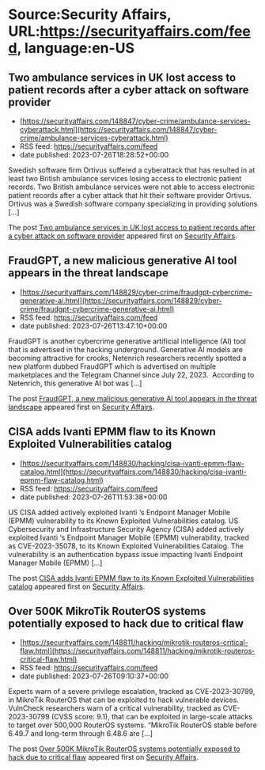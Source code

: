 # Source:Security Affairs, URL:https://securityaffairs.com/feed, language:en-US

## Two ambulance services in UK lost access to patient records after a cyber attack on software provider
 - [https://securityaffairs.com/148847/cyber-crime/ambulance-services-cyberattack.html](https://securityaffairs.com/148847/cyber-crime/ambulance-services-cyberattack.html)
 - RSS feed: https://securityaffairs.com/feed
 - date published: 2023-07-26T18:28:52+00:00

<p>Swedish software firm Ortivus suffered a cyberattack that has resulted in at least two British ambulance services losing access to electronic patient records. Two British ambulance services were not able to access electronic patient records after a cyber attack that hit their software provider Ortivus. Ortivus was a Swedish software company specializing in providing solutions [&#8230;]</p>
<p>The post <a href="https://securityaffairs.com/148847/cyber-crime/ambulance-services-cyberattack.html" rel="nofollow">Two ambulance services in UK lost access to patient records after a cyber attack on software provider</a> appeared first on <a href="https://securityaffairs.com" rel="nofollow">Security Affairs</a>.</p>

## FraudGPT, a new malicious generative AI tool appears in the threat landscape
 - [https://securityaffairs.com/148829/cyber-crime/fraudgpt-cybercrime-generative-ai.html](https://securityaffairs.com/148829/cyber-crime/fraudgpt-cybercrime-generative-ai.html)
 - RSS feed: https://securityaffairs.com/feed
 - date published: 2023-07-26T13:47:10+00:00

<p>FraudGPT is another cybercrime generative artificial intelligence (AI) tool that is advertised in the hacking underground. Generative AI models are becoming attractive for crooks, Netenrich researchers recently spotted a new platform dubbed FraudGPT which is advertised on multiple marketplaces and the Telegram Channel since July 22, 2023.&#160; According to Netenrich, this generative AI bot was [&#8230;]</p>
<p>The post <a href="https://securityaffairs.com/148829/cyber-crime/fraudgpt-cybercrime-generative-ai.html" rel="nofollow">FraudGPT, a new malicious generative AI tool appears in the threat landscape</a> appeared first on <a href="https://securityaffairs.com" rel="nofollow">Security Affairs</a>.</p>

## CISA adds Ivanti EPMM flaw to its Known Exploited Vulnerabilities catalog
 - [https://securityaffairs.com/148830/hacking/cisa-ivanti-epmm-flaw-catalog.html](https://securityaffairs.com/148830/hacking/cisa-ivanti-epmm-flaw-catalog.html)
 - RSS feed: https://securityaffairs.com/feed
 - date published: 2023-07-26T11:53:38+00:00

<p>US CISA added actively exploited Ivanti &#8216;s Endpoint Manager Mobile (EPMM) vulnerability to its Known Exploited Vulnerabilities catalog. US Cybersecurity and Infrastructure Security Agency (CISA) added actively exploited Ivanti &#8216;s Endpoint Manager Mobile (EPMM) vulnerability, tracked as CVE-2023-35078, to its Known Exploited Vulnerabilities Catalog. The vulnerability is an authentication bypass issue impacting Ivanti Endpoint Manager Mobile (EPMM) [&#8230;]</p>
<p>The post <a href="https://securityaffairs.com/148830/hacking/cisa-ivanti-epmm-flaw-catalog.html" rel="nofollow">CISA adds Ivanti EPMM flaw to its Known Exploited Vulnerabilities catalog</a> appeared first on <a href="https://securityaffairs.com" rel="nofollow">Security Affairs</a>.</p>

## Over 500K MikroTik RouterOS systems potentially exposed to hack due to critical flaw
 - [https://securityaffairs.com/148811/hacking/mikrotik-routeros-critical-flaw.html](https://securityaffairs.com/148811/hacking/mikrotik-routeros-critical-flaw.html)
 - RSS feed: https://securityaffairs.com/feed
 - date published: 2023-07-26T09:10:37+00:00

<p>Experts warn of a severe privilege escalation, tracked as CVE-2023-30799, in MikroTik RouterOS that can be exploited to hack vulnerable devices. VulnCheck researchers warn of a critical vulnerability, tracked as CVE-2023-30799 (CVSS score: 9.1), that can be exploited in large-scale attacks to target over 500,000 RouterOS systems. &#8220;MikroTik RouterOS stable before 6.49.7 and long-term through 6.48.6 are [&#8230;]</p>
<p>The post <a href="https://securityaffairs.com/148811/hacking/mikrotik-routeros-critical-flaw.html" rel="nofollow">Over 500K MikroTik RouterOS systems potentially exposed to hack due to critical flaw</a> appeared first on <a href="https://securityaffairs.com" rel="nofollow">Security Affairs</a>.</p>

